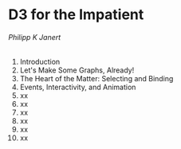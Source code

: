 # D3 for the Impatient
###### Philipp K Janert

01. Introduction
02. Let's Make Some Graphs, Already!
03. The Heart of the Matter: Selecting and Binding
04. Events, Interactivity, and Animation
05. xx
06. xx
07. xx
08. xx
09. xx
10. xx